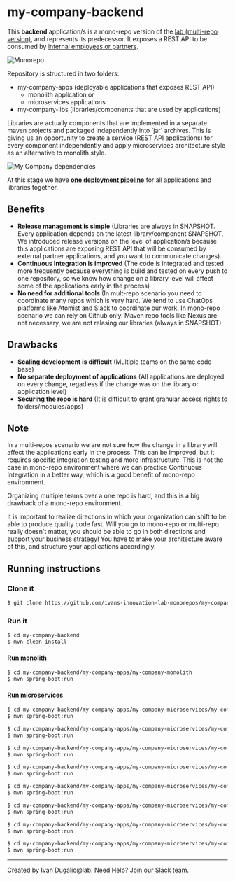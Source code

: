 # my-company-backend

This **backend** application/s is a mono-repo version of the [lab (multi-repo version)](http://ivans-innovation-lab.github.io/), and represents its predecessor. It exposes a REST API to be consumed by [internal employees or partners](http://idugalic.pro/2017-12-26-API-Strategy/).

![Monorepo](https://github.com/ivans-innovation-lab-monorepos/my-company-backend/raw/master/monorepo.png)


Repository is structured in two folders:

- my-company-apps (deployable applications that exposes REST API)
   - monolith application or
   - microservices applications
- my-company-libs (libraries/components that are used by applications)

Libraries are actually components that are implemented in a separate maven projects and packaged independently into 'jar' archives. This is giving us an opportunity to create a service (REST API applications) for every component independently and apply microservices architecture style as an alternative to monolith style.

![My Company dependencies](https://github.com/ivans-innovation-lab-monorepos/my-company-backend/raw/master/my-company-dependencies.png)

At this stage we have **[one deployment pipeline](https://circleci.com/gh/ivans-innovation-lab-monorepos/workflows/my-company-backend)** for all applications and libraries together.


## Benefits

- **Release management is simple** (Libraries are always in SNAPSHOT. Every application depends on the latest library/component SNAPSHOT. We introduced release versions on the level of application/s because this applications are exposing REST API that will be consumed by external partner applications, and you want to communicate changes).
- **Continuous Integration is improved** (The code is integrated and tested more frequently because everything is build and tested on every push to one repository, so we know how change on a library level will affect some of the applications early in the process)
- **No need for additional tools** (In mult-repo scenario you need to coordinate many repos which is very hard. We tend to use ChatOps platforms like Atomist and Slack to coordinate our work. In mono-repo scenario we can rely on Github only. Maven repo tools like Nexus are not necessary, we are not relasing our libraries (always in SNAPSHOT).

## Drawbacks

- **Scaling development is difficult** (Multiple teams on the same code base)
- **No separate deployment of applications** (All applications are deployed on every change, regadless if the change was on the library or application level)
- **Securing the repo is hard** (It is difficult to grant granular access rights to folders/modules/apps)

## Note

In a multi-repos scenario we are not sure how the change in a library will affect the applications early in the process. This can be improved, but it requires specific integration testing and more infrastructure. This is not the case in mono-repo environment where we can practice Continuous Integration in a better way, which is a good benefit of mono-repo environment. 

Organizing multiple teams over a one repo is hard, and this is a big drawback of a mono-repo environment.

It is important to realize directions in which your organization can shift to be able to produce quality code fast. Will you go to mono-repo or multi-repo really doesn't matter, you should be able to go in both directions and support your business strategy! You have to make your architecture aware of this, and structure your applications accordingly.


## Running instructions

### Clone it

```bash
$ git clone https://github.com/ivans-innovation-lab-monorepos/my-company-backend.git
```

### Run it

```bash
$ cd my-company-backend
$ mvn clean install
```
#### Run monolith

```bash
$ cd my-company-backend/my-company-apps/my-company-monolith
$ mvn spring-boot:run
```

#### Run microservices

```bash
$ cd my-company-backend/my-company-apps/my-company-microservices/my-company-configuration-backingservice
$ mvn spring-boot:run

$ cd my-company-backend/my-company-apps/my-company-microservices/my-company-registry-backingservice
$ mvn spring-boot:run

$ cd my-company-backend/my-company-apps/my-company-microservices/my-company-blog-domain-microservice
$ mvn spring-boot:run

$ cd my-company-backend/my-company-apps/my-company-microservices/my-company-blog-materialized-view-microservice
$ mvn spring-boot:run

$ cd my-company-backend/my-company-apps/my-company-microservices/my-company-project-domain-microservice
$ mvn spring-boot:run

$ cd my-company-backend/my-company-apps/my-company-microservices/my-company-project-materialized-view-microservice
$ mvn spring-boot:run

$ cd my-company-backend/my-company-apps/my-company-microservices/my-company-api-gateway-backingservice
$ mvn spring-boot:run

$ cd my-company-backend/my-company-apps/my-company-microservices/my-company-adminserver-backingservice
$ mvn spring-boot:run

```

  ---
Created by [Ivan Dugalic][idugalic]@[lab][lab].
Need Help?  [Join our Slack team][slack].

[idugalic]: http://idugalic.pro
[lab]: http://lab.idugalic.pro
[slack]: https://communityinviter.com/apps/idugalic/idugalic

